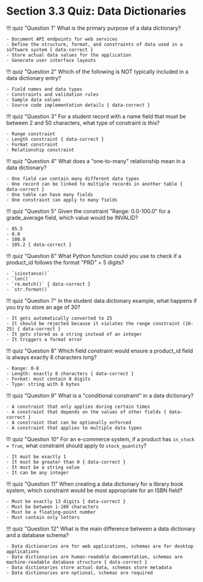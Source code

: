 # Section 3.3 Quiz: Data Dictionaries

!!! quiz "Question 1"
    What is the primary purpose of a data dictionary?

    - Document API endpoints for web services
    - Define the structure, format, and constraints of data used in a software system { data-correct }
    - Store actual data values for the application
    - Generate user interface layouts

!!! quiz "Question 2"
    Which of the following is NOT typically included in a data dictionary entry?

    - Field names and data types
    - Constraints and validation rules
    - Sample data values
    - Source code implementation details { data-correct }

!!! quiz "Question 3"
    For a student record with a name field that must be between 2 and 50 characters, what type of constraint is this?

    - Range constraint
    - Length constraint { data-correct }
    - Format constraint
    - Relationship constraint

!!! quiz "Question 4"
    What does a "one-to-many" relationship mean in a data dictionary?

    - One field can contain many different data types
    - One record can be linked to multiple records in another table { data-correct }
    - One table can have many fields
    - One constraint can apply to many fields

!!! quiz "Question 5"
    Given the constraint "Range: 0.0-100.0" for a grade_average field, which value would be INVALID?

    - 85.5
    - 0.0
    - 100.0
    - 105.2 { data-correct }

!!! quiz "Question 6"
    What Python function could you use to check if a product_id follows the format "PRD" + 5 digits?

    - `isinstance()`
    - `len()`
    - `re.match()` { data-correct }
    - `str.format()`

!!! quiz "Question 7"
    In the student data dictionary example, what happens if you try to store an age of 30?

    - It gets automatically converted to 25
    - It should be rejected because it violates the range constraint (16-25) { data-correct }
    - It gets stored as a string instead of an integer
    - It triggers a format error

!!! quiz "Question 8"
    Which field constraint would ensure a product_id field is always exactly 8 characters long?

    - Range: 8-8
    - Length: exactly 8 characters { data-correct }
    - Format: must contain 8 digits
    - Type: string with 8 bytes

!!! quiz "Question 9"
    What is a "conditional constraint" in a data dictionary?

    - A constraint that only applies during certain times
    - A constraint that depends on the values of other fields { data-correct }
    - A constraint that can be optionally enforced
    - A constraint that applies to multiple data types

!!! quiz "Question 10"
    For an e-commerce system, if a product has `in_stock = True`, what constraint should apply to `stock_quantity`?

    - It must be exactly 1
    - It must be greater than 0 { data-correct }
    - It must be a string value
    - It can be any integer

!!! quiz "Question 11"
    When creating a data dictionary for a library book system, which constraint would be most appropriate for an ISBN field?

    - Must be exactly 13 digits { data-correct }
    - Must be between 1-100 characters
    - Must be a floating-point number
    - Must contain only letters

!!! quiz "Question 12"
    What is the main difference between a data dictionary and a database schema?

    - Data dictionaries are for web applications, schemas are for desktop applications
    - Data dictionaries are human-readable documentation, schemas are machine-readable database structure { data-correct }
    - Data dictionaries store actual data, schemas store metadata
    - Data dictionaries are optional, schemas are required
